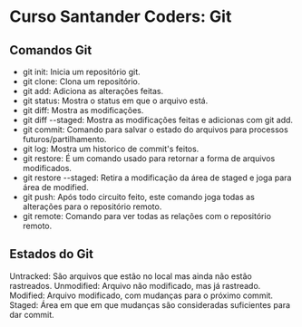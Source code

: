 # Curso Santander Coders: Git

## Comandos Git

- git init: Inicia um repositório git.
- git clone: Clona um repositório.
- git add: Adiciona as alterações feitas.
- git status: Mostra o status em que o arquivo está.
- git diff: Mostra as modificações.
- git diff --staged: Mostra as modificações feitas e adicionas com git add.
- git commit: Comando para salvar o estado do arquivos para processos futuros/partilhamento.
- git log: Mostra um historico de commit's feitos.
- git restore: É um comando usado para retornar a forma de arquivos modificados.
- git restore --staged: Retira a modificação da área de staged e joga para área de modified.
- git push: Após todo circuito feito, este comando joga todas as alterações para o repositório remoto.
- git remote: Comando para ver todas as relações com o repositório remoto.

## Estados do Git

Untracked: São arquivos que estão no local mas ainda não estão rastreados.
Unmodified: Arquivo não modificado, mas já rastreado.
Modified: Arquivo modificado, com mudanças para o próximo commit.
Staged: Área em que em que mudanças são consideradas suficientes para dar commit.